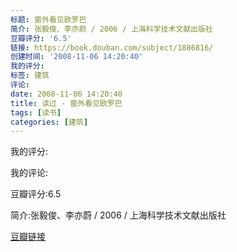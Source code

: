 ```yaml
---
标题: 窗外看见欧罗巴
简介: 张毅俊、李亦蔚 / 2006 / 上海科学技术文献出版社
豆瓣评分: '6.5'
链接: https://book.douban.com/subject/1886816/
创建时间: '2008-11-06 14:20:40'
我的评分:
标签: 建筑
评论:
date: 2008-11-06 14:20:40
title: 读过 - 窗外看见欧罗巴
tags: [读书]
categories: [建筑]
---
```


我的评分:

我的评论:

豆瓣评分:6.5

简介:张毅俊、李亦蔚 / 2006 / 上海科学技术文献出版社

[豆瓣链接](https://book.douban.com/subject/1886816/)

